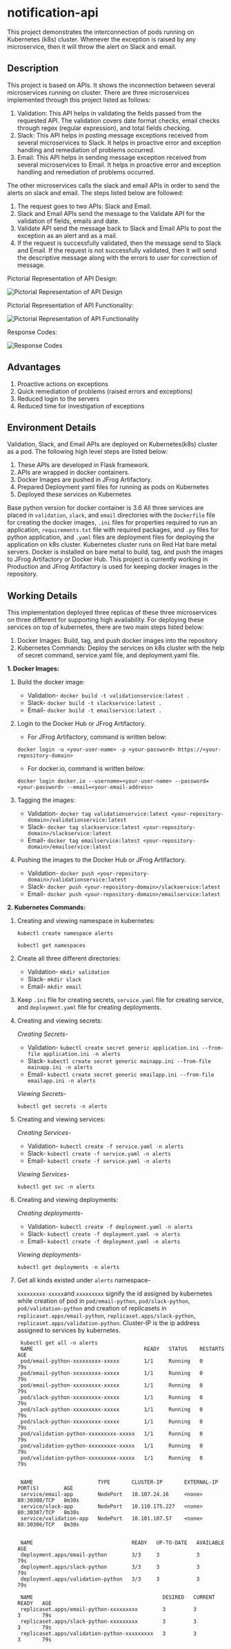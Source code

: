 # notification-api
This project demonstrates the interconnection of pods running on Kubernetes (k8s) cluster. Whenever the exception is raised by any microservice, then it will throw the alert on Slack and email.

## Description
This project is based on APIs. It shows the inconnection between several microservices running on cluster. There are three microservices implemented through this project listed as follows:

1. Validation: This API helps in validating the fields passed from the requested API. The validation covers date format checks, email checks through regex (regular expression), and total fields checking.
2. Slack: This API helps in posting message exceptions received from several microservices to Slack. It helps in proactive error and exception handling and remediation of problems occurred.
3. Email: This API helps in sending message exception received from several microservices to Email. It helps in proactive error and exception handling and remediation of problems occurred.

The other microservices calls the slack and email APIs in order to send the alerts on slack and email. The steps listed below are followed:

1. The request goes to two APIs: Slack and Email.
2. Slack and Email APIs send the message to the Validate API for the validation of fields, emails and date.
3. Validate API send the message back to Slack and Email APIs to post the exception as an alert and as a mail.
4. If the request is successfully validated, then the message send to Slack and Email. If the request is not successfully validated, then it will send the descriptive message along with the errors to user for correction of message.

Pictorial Representation of API Design:

![Pictorial Representation of API Design](https://github.com/Anshita1Saxena/notification-api/blob/main/demo-image/API%20Design.JPG)

Pictorial Representation of API Functionality:

![Pictorial Representation of API Functionality](https://github.com/Anshita1Saxena/notification-api/blob/main/demo-image/API%20Functionality.JPG)

Response Codes:

![Response Codes](https://github.com/Anshita1Saxena/notification-api/blob/main/demo-image/Response%20Codes.JPG)

## Advantages

1. Proactive actions on exceptions
2. Quick remediation of problems (raised errors and exceptions)
3. Reduced login to the servers
4. Reduced time for investigation of exceptions

## Environment Details
Validation, Slack, and Email APIs are deployed on Kubernetes(k8s) cluster as a pod. The following high level steps are listed below:

1. These APIs are developed in Flask framework.
2. APIs are wrapped in docker containers.
3. Docker Images are pushed in JFrog Artifactory.
4. Prepared Deployment yaml files for running as pods on Kubernetes
5. Deployed these services on Kubernetes

Base python version for docker container is 3.6
All three services are placed in `validation`, `slack`, and `email` directories with the `Dockerfile` file for creating the docker images, `.ini` files for properties required to run an application, `requirements.txt` file with required packages, and `.py` files for python application, and `.yaml` files are deployment files for deploying the application on k8s cluster.
Kubernetes cluster runs on Red Hat bare metal servers. Docker is installed on bare metal to build, tag, and push the images to JFrog Artifactory or Docker Hub. This project is currently working in Production and JFrog Artifactory is used for keeping docker images in the repository.

## Working Details
This implementation deployed three replicas of these three microservices on three different for supporting high availability.
For deploying these services on top of kubernetes, there are two main steps listed below:

1. Docker Images: Build, tag, and push docker images into the repository
2. Kubernetes Commands: Deploy the services on k8s cluster with the help of secret command, service.yaml file, and deployment.yaml file.

**1. Docker Images:**

1. Build the docker image:

    * Validation- `docker build -t validationservice:latest .`
    * Slack- `docker build -t slackservice:latest .`
    * Email- `docker build -t emailservice:latest .`

2. Login to the Docker Hub or JFrog Artifactory.

    * For JFrog Artifactory, command is written below:
    
    `docker login -u <your-user-name> -p <your-password> https://<your-repository-domain>`

    * For docker.io, command is written below:
     
    `docker login docker.io --username=<your-user-name> --password=<your-password> --email=<your-email-address>`

3. Tagging the images:

    * Validation- `docker tag validationservice:latest <your-repository-domain>/validationservice:latest`
    * Slack- `docker tag slackservice:latest <your-repository-domain>/slackservice:latest`
    * Email- `docker tag emailservice:latest <your-repository-domain>/emailservice:latest`

4. Pushing the images to the Docker Hub or JFrog Artifactory.

    * Validation- `docker push <your-repository-domain>/validationservice:latest`
    * Slack- `docker push <your-repository-domain>/slackservice:latest`
    * Email- `docker push <your-repository-domain>/emailservice:latest`

**2. Kubernetes Commands:**
1. Creating and viewing namespace in kubernetes:

    `kubectl create namespace alerts`
    
    `kubectl get namespaces`

2. Create all three different directories:

    * Validation- `mkdir validation`
    * Slack- `mkdir slack`
    * Email- `mkdir email`

3. Keep `.ini` file for creating secrets, `service.yaml` file for creating service, and `deployment.yaml` file for creating deployments.

4. Creating and viewing secrets:
    
    *Creating Secrets-*

    * Validation- `kubectl create secret generic application.ini --from-file application.ini -n alerts`
    * Slack- `kubectl create secret generic mainapp.ini --from-file mainapp.ini -n alerts`
    * Email- `kubectl create secret generic emailapp.ini --from-file emailapp.ini -n alerts`

    *Viewing Secrets-*

    `kubectl get secrets -n alerts`

5. Creating and viewing services:

    *Creating Services-*

    * Validation- `kubectl create -f service.yaml -n alerts`
    * Slack- `kubectl create -f service.yaml -n alerts`
    * Email- `kubectl create -f service.yaml -n alerts`

    *Viewing Services-*

    `kubectl get svc -n alerts`

6. Creating and viewing deployments:

    *Creating deployments-*

    * Validation- `kubectl create -f deployment.yaml -n alerts`
    * Slack- `kubectl create -f deployment.yaml -n alerts`
    * Email- `kubectl create -f deployment.yaml -n alerts`

    *Viewing deployments-*

    `kubectl get deployments -n alerts`

7. Get all kinds existed under `alerts` namespace-

    `xxxxxxxxx-xxxxx`and `xxxxxxxxx` signify the id assigned by kubernetes while creation of pod in `pod/email-python`, `pod/slack-python`, `pod/validation-python` and creation of replicasets in `replicaset.apps/email-python`, `replicaset.apps/slack-python`, `replicaset.apps/validation-python`. Cluster-IP is the ip address assigned to services by kubernetes. 

        kubectl get all -n alerts
        NAME                                    READY   STATUS    RESTARTS   AGE
        pod/email-python-xxxxxxxxx-xxxxx        1/1     Running   0          79s
        pod/email-python-xxxxxxxxx-xxxxx        1/1     Running   0          79s
        pod/email-python-xxxxxxxxx-xxxxx        1/1     Running   0          79s
        pod/slack-python-xxxxxxxxx-xxxxx        1/1     Running   0          79s
        pod/slack-python-xxxxxxxxx-xxxxx        1/1     Running   0          79s
        pod/slack-python-xxxxxxxxx-xxxxx        1/1     Running   0          79s
        pod/validation-python-xxxxxxxxx-xxxxx   1/1     Running   0          79s
        pod/validation-python-xxxxxxxxx-xxxxx   1/1     Running   0          79s
        pod/validation-python-xxxxxxxxx-xxxxx   1/1     Running   0          79s


        NAME                     TYPE       CLUSTER-IP       EXTERNAL-IP   PORT(S)        AGE
        service/email-app        NodePort   10.107.24.16     <none>        80:30308/TCP   8m30s
        service/slack-app        NodePort   10.110.175.227   <none>        80:30307/TCP   8m30s
        service/validation-app   NodePort   10.101.107.57    <none>        80:30306/TCP   8m30s


        NAME                                READY   UP-TO-DATE   AVAILABLE   AGE
        deployment.apps/email-python        3/3     3            3           79s
        deployment.apps/slack-python        3/3     3            3           79s
        deployment.apps/validation-python   3/3     3            3           79s

        NAME                                          DESIRED   CURRENT   READY   AGE
        replicaset.apps/email-python-xxxxxxxxx        3         3         3       79s
        replicaset.apps/slack-python-xxxxxxxxx        3         3         3       79s
        replicaset.apps/validation-python-xxxxxxxxx   3         3         3       79s
